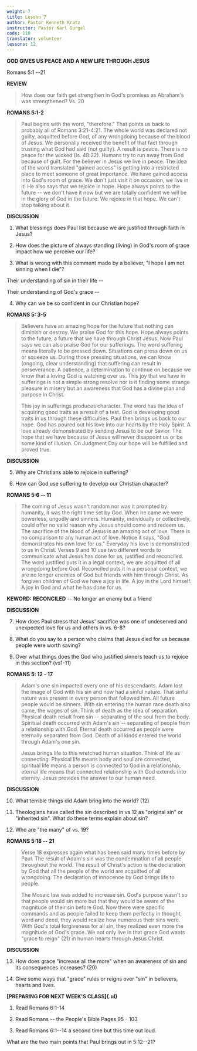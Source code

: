 ```yaml
---
weight: 7
title: Lesson 7
author: Pastor Kenneth Kratz
instructor: Pastor Karl Gurgel
code: 110
translator: volunteer
lessons: 12
---
```


**GOD GIVES US PEACE AND A NEW LIFE THROUGH JESUS**

Romans 5:1 --21

**REVIEW**

> How does our faith get strengthen in God's promises as Abraham's was
> strengthened? Vs. 20

**ROMANS 5:1-2**

> Paul begins with the word, "therefore." That points us back to
> probably all of Romans 3:21-4:21. The whole world was declared not
> guilty, acquitted before God, of any wrongdoing because of the blood
> of Jesus. We personally received the benefit of that fact through
> trusting what God had said (not guilty). A result is peace. There is
> no peace for the wicked (Is. 48:22). Humans try to run away from God
> because of guilt. For the believer in Jesus we live in peace. The idea
> of the word translated "gained access" is getting into a restricted
> place to meet someone of great importance. We have gained access into
> God's room of grace. We don't just visit it on occasion, we live in
> it! He also says that we rejoice in hope. Hope always points to the
> future -- we don't have it now but we are totally confident we will be
> in the glory of God in the future. We rejoice in that hope. We can't
> stop talking about it.

**DISCUSSION**

1.  What blessings does Paul list because we are justified through faith
    in Jesus?

2.  How does the picture of always standing (living) in God's room of
    grace impact how we perceive our life?

3.  What is wrong with this comment made by a believer, "I hope I am not
    sinning when I die"?

Their understanding of sin in their life --

Their understanding of God's grace --

4.  Why can we be so confident in our Christian hope?

**ROMANS 5: 3-5**

> Believers have an amazing hope for the future that nothing can
> diminish or destroy. We praise God for this hope. Hope always points
> to the future, a future that we have through Christ Jesus. Now Paul
> says we can also praise God for our sufferings. The word suffering
> means literally to be pressed down. Situations can press down on us or
> squeeze us. During those pressing situations, we can know (ongoing,
> clear understanding) that suffering can result in perseverance. A
> patience, a determination to continue on because we know that a loving
> God is watching over us. This joy that we have in sufferings is not a
> simple strong resolve nor is it finding some strange pleasure in
> misery but an awareness that God has a divine plan and purpose in
> Christ.
>
> This joy in sufferings produces character. The word has the idea of
> acquiring good traits as a result of a test. God is developing good
> traits in us through these difficulties. Paul then brings us back to
> our hope. God has poured out his love into our hearts by the Holy
> Spirit. A love already demonstrated by sending Jesus to be our Savior.
> The hope that we have because of Jesus will never disappoint us or be
> some kind of illusion. On Judgment Day our hope will be fulfilled and
> proved true.

**DISCUSSION**

5.  Why are Christians able to rejoice in suffering?

6.  How can God use suffering to develop our Christian character?

**ROMANS 5:6 -- 11**

> The coming of Jesus wasn't random nor was it prompted by humanity, it
> was the right time set by God. When he came we were powerless, ungodly
> and sinners. Humanity, individually or collectively, could offer no
> valid reason why Jesus should come and redeem us. The sacrifice of the
> blood of Jesus is an amazing act of love. There is no comparison to
> any human act of love. Notice it says, "God demonstrates his own love
> for us." Everyday his love is demonstrated to us in Christ. Verses 9
> and 10 use two different words to communicate what Jesus has done for
> us, justified and reconciled. The word justified puts it in a legal
> context, we are acquitted of all wrongdoing before God. Reconciled
> puts it in a personal context, we are no longer enemies of God but
> friends with him through Christ. As forgiven children of God we have a
> joy in life. A joy in the Lord himself. A joy in God and what he has
> done for us.

**KEWORD: RECONCILED** -- No longer an enemy but a friend

**DISCUSSION**

7.  How does Paul stress that Jesus' sacrifice was one of undeserved and
    unexpected love for us and others in vs. 6-8?

8.  What do you say to a person who claims that Jesus died for us
    because people were worth saving?

9.  Over what things does the God who justified sinners teach us to
    rejoice in this section? (vs1-11)

**ROMANS 5: 12 - 17**

> Adam's one sin impacted every one of his descendants. Adam lost the
> image of God with his sin and now had a sinful nature. That sinful
> nature was present in every person that followed him. All future
> people would be sinners. With sin entering the human race death also
> came, the wages of sin. Think of death as the idea of separation.
> Physical death result from sin -- separating of the soul from the
> body. Spiritual death occurred with Adam's sin -- separating of people
> from a relationship with God. Eternal death occurred as people were
> eternally separated from God. Death of all kinds entered the world
> through Adam's one sin.
>
> Jesus brings life to this wretched human situation. Think of life as
> connecting. Physical life means body and soul are connected, spiritual
> life means a person is connected to God in a relationship, eternal
> life means that connected relationship with God extends into eternity.
> Jesus provides the answer to our human need.

**DISCUSSION**

10. What terrible things did Adam bring into the world? (12)

11. Theologians have called the sin described in vs 12 as "original sin"
    or "inherited sin". What do these terms explain about sin?

12. Who are "the many" of vs. 19?

**ROMANS 5:18 -- 21**

> Verse 18 expresses again what has been said many times before by Paul.
> The result of Adam's sin was the condemnation of all people throughout
> the world. The result of Christ's action is the declaration by God
> that all the people of the world are acquitted of all wrongdoing. The
> declaration of innocence by God brings life to people.
>
> The Mosaic law was added to increase sin. God's purpose wasn't so that
> people would sin more but that they would be aware of the magnitude of
> their sin before God. Now there were specific commands and as people
> failed to keep them perfectly in thought, word and deed, they would
> realize how numerous their sins were. With God's total forgiveness for
> all sin, they realized even more the magnitude of God's grace. We not
> only live in that grace God wants "grace to reign" (21) in human
> hearts through Jesus Christ.

**DISCUSSION**

13. How does grace "increase all the more" when an awareness of sin and
    its consequences increases? (20)

14. Give some ways that "grace" rules or reigns over "sin" in believers,
    hearts and lives.

**[PREPARING FOR NEXT WEEK'S CLASS]{.ul}**

1.  Read Romans 6:1-14

2.  Read Romans -- the People's Bible Pages 95 - 103

3.  Read Romans 6:1--14 a second time but this time out loud.

What are the two main points that Paul brings out in 5:12--21?
